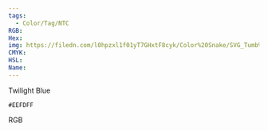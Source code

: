 ```yaml
---
tags:
  - Color/Tag/NTC
RGB:
Hex:
img: https://filedn.com/l0hpzxl1f01yT7GHxtF8cyk/Color%20Snake/SVG_Tumb%20Mass%20No%20Name/EEFDFF.svg
CMYK:
HSL:
Name:
---
```

Twilight Blue
```palette
#EEFDFF
```
RGB
